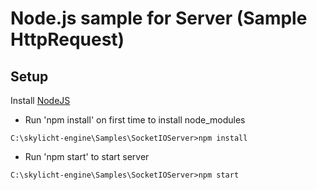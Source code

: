 # Node.js sample for Server (Sample HttpRequest)

## Setup

Install [NodeJS](https://nodejs.org/en)

-   Run 'npm install' on first time to install node_modules
```console
C:\skylicht-engine\Samples\SocketIOServer>npm install
```

-   Run 'npm start' to start server
```console
C:\skylicht-engine\Samples\SocketIOServer>npm start
```